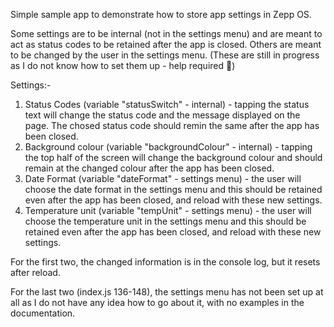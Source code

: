 Simple sample app to demonstrate how to store app settings in Zepp OS.

Some settings are to be internal (not in the settings menu) and are meant to act as status codes to be retained after the app is closed.  Others are meant to be changed by the user in the settings menu.
(These are still in progress as I do not know how to set them up - help required 🙏)

Settings:-
1. Status Codes (variable "statusSwitch" - internal) - tapping the status text will change the status code and the message displayed on the page.  The chosed status code should remin the same after the app has been closed.
2. Background colour (variable "backgroundColour" - internal) - tapping the top half of the screen will change the background colour and should remain at the changed colour after the app has been closed.
3. Date Format (variable "dateFormat" - settings menu) - the user will choose the date format in the settings menu and this should be retained even after the app has been closed, and reload with these new settings.
4. Temperature unit (variable "tempUnit" - settings menu) - the user will choose the temperature unit in the settings menu and this should be retained even after the app has been closed, and reload with these new settings.

For the first two, the changed information is in the console log, but it resets after reload.

For the last two (index.js 136-148), the settings menu has not been set up at all as I do not have any idea how to go about it, with no examples in the documentation.